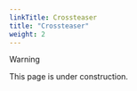 ```yaml
---
linkTitle: Crossteaser
title: "Crossteaser"
weight: 2
---
```


> [!WARNING]
> This page is under construction.

